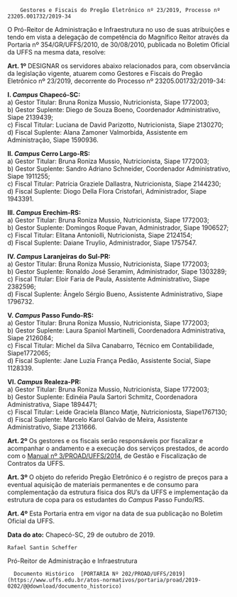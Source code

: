        Gestores e Fiscais do Pregão Eletrônico nº 23/2019, Processo nº 23205.001732/2019-34  

O Pró-Reitor de Administração e Infraestrutura no uso de suas atribuições e tendo em vista a delegação de competência do Magnífico Reitor através da Portaria nº 354/GR/UFFS/2010, de 30/08/2010, publicada no Boletim Oficial da UFFS na mesma data, resolve:

 **Art. 1º** DESIGNAR os servidores abaixo relacionados para, com observância da legislação vigente, atuarem como Gestores e Fiscais do Pregão Eletrônico nº 23/2019, decorrente do Processo nº 23205.001732/2019-34:

 **I. *Campus* Chapecó-SC:**  
a) Gestor Titular: Bruna Roniza Mussio, Nutricionista, Siape 1772003;  
b) Gestor Suplente: Diego de Souza Boeno, Coordenador Administrativo, Siape 2139439;  
c) Fiscal Titular: Luciana de David Parizotto, Nutricionista, Siape 2130270;  
d) Fiscal Suplente: Alana Zamoner Valmorbida, Assistente em Administração, Siape 1590936.

 **II. *Campus* Cerro Largo-RS:**  
a) Gestor Titular: Bruna Roniza Mussio, Nutricionista, Siape 1772003;  
b) Gestor Suplente: Sandro Adriano Schneider, Coordenador Administrativo, Siape 1911255;  
c) Fiscal Titular: Patrícia Graziele Dallastra, Nutricionista, Siape 2144230;  
d) Fiscal Suplente: Diogo Della Flora Cristofari, Administrador, Siape 1943391.

 **III. *Campus* Erechim-RS:**  
a) Gestor Titular: Bruna Roniza Mussio, Nutricionista, Siape 1772003;  
b) Gestor Suplente: Domingos Roque Pavan, Administrador, Siape 1906527;  
c) Fiscal Titular: Elitana Antoniolli, Nutricionista, Siape 2124154;  
d) Fiscal Suplente: Daiane Truylio, Administrador, Siape 1757547.

 **IV. *Campus* Laranjeiras do Sul-PR:**  
a) Gestor Titular: Bruna Roniza Mussio, Nutricionista, Siape 1772003;  
b) Gestor Suplente: Ronaldo José Seramim, Administrador, Siape 1303289;  
c) Fiscal Titular: Eloir Faria de Paula, Assistente Administrativo, Siape 2382596;  
d) Fiscal Suplente: Ângelo Sérgio Bueno, Assistente Administrativo, Siape 1796732.

 **V. *Campus* Passo Fundo-RS:**  
a) Gestor Titular: Bruna Roniza Mussio, Nutricionista, Siape 1772003;  
b) Gestor Suplente: Laura Spaniol Martinelli, Coordenadora Administrativa, Siape 2126084;  
c) Fiscal Titular: Michel da Silva Canabarro, Técnico em Contabilidade, Siape1772065;  
d) Fiscal Suplente: Jane Luzia França Pedão, Assistente Social, Siape 1128339.

 **VI. *Campus* Realeza-PR:**  
a) Gestor Titular: Bruna Roniza Mussio, Nutricionista, Siape 1772003;  
b) Gestor Suplente: Edinéia Paula Sartori Schmitz, Coordenadora Administrativa, Siape 1894471;  
c) Fiscal Titular: Leide Graciela Blanco Matje, Nutricioniosta, Siape1767130;  
d) Fiscal Suplente: Marcelo Karol Galvão de Meira, Assistente Administrativo, Siape 2131666.

 **Art. 2º** Os gestores e os fiscais serão responsáveis por fiscalizar e acompanhar o andamento e a execução dos serviços prestados, de acordo com o [Manual nº 3/PROAD/UFFS/2014](https://www.uffs.edu.br/atos-normativos/manual/proad/2014-0003), de Gestão e Fiscalização de Contratos da UFFS.

 **Art. 3º** O objeto do referido Pregão Eletrônico é o registro de preços para a eventual aquisição de materiais permanentes e de consumo para complementação da estrutura física dos RU’s da UFFS e implementação da estrutura de copa para os estudantes do *Campus* Passo Fundo/RS.

 **Art. 4º** Esta Portaria entra em vigor na data de sua publicação no Boletim Oficial da UFFS.

   **Data do ato:** Chapecó-SC, 29 de outubro de 2019.   
 

    Rafael Santin Scheffer   
 Pró-Reitor de Administração e Infraestrutura 

      Documento Histórico  [PORTARIA Nº 202/PROAD/UFFS/2019](https://www.uffs.edu.br/atos-normativos/portaria/proad/2019-0202/@@download/documento_historico)     
      
